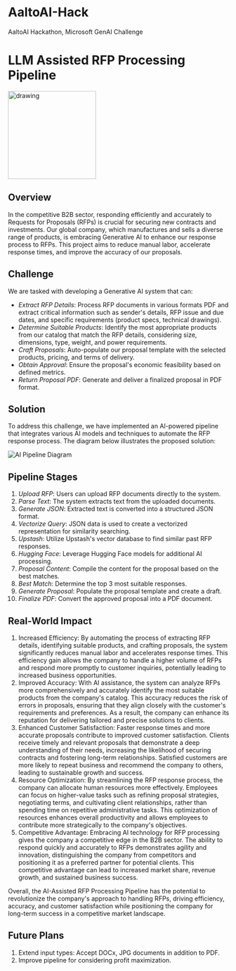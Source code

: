 # AaltoAI-Hack
AaltoAI Hackathon, Microsoft GenAI Challenge


# LLM Assisted RFP Processing Pipeline
<img src="./templates/logo.png" alt="drawing" style="width:200px;"/>

## Overview
In the competitive B2B sector, responding efficiently and accurately to Requests for Proposals (RFPs) is crucial for securing new contracts and investments. Our global company, which manufactures and sells a diverse range of products, is embracing Generative AI to enhance our response process to RFPs. This project aims to reduce manual labor, accelerate response times, and improve the accuracy of our proposals.

## Challenge
We are tasked with developing a Generative AI system that can:
- *Extract RFP Details*: Process RFP documents in various formats PDF and extract critical information such as sender's details, RFP issue and due dates, and specific requirements (product specs, technical drawings).
- *Determine Suitable Products*: Identify the most appropriate products from our catalog that match the RFP details, considering size, dimensions, type, weight, and power requirements.
- *Craft Proposals*: Auto-populate our proposal template with the selected products, pricing, and terms of delivery.
- *Obtain Approval*: Ensure the proposal's economic feasibility based on defined metrics.
- *Return Proposal PDF*: Generate and deliver a finalized proposal in PDF format.

## Solution
To address this challenge, we have implemented an AI-powered pipeline that integrates various AI models and techniques to automate the RFP response process. The diagram below illustrates the proposed solution:

![AI Pipeline Diagram](./templates/system1.jpg)

## Pipeline Stages
1. *Upload RFP*: Users can upload RFP documents directly to the system.
2. *Parse Text*: The system extracts text from the uploaded documents.
3. *Generate JSON*: Extracted text is converted into a structured JSON format.
4. *Vectorize Query*: JSON data is used to create a vectorized representation for similarity searching.
5. *Upstash*: Utilize Upstash's vector database to find similar past RFP responses.
6. *Hugging Face*: Leverage Hugging Face models for additional AI processing.
7. *Proposal Content*: Compile the content for the proposal based on the best matches.
8. *Best Match*: Determine the top 3 most suitable responses.
9. *Generate Proposal*: Populate the proposal template and create a draft.
10. *Finalize PDF*: Convert the approved proposal into a PDF document.

## Real-World Impact


1. Increased Efficiency: By automating the process of extracting RFP details, identifying suitable products, and crafting proposals, the system significantly reduces manual labor and accelerates response times. This efficiency gain allows the company to handle a higher volume of RFPs and respond more promptly to customer inquiries, potentially leading to increased business opportunities.
2. Improved Accuracy: With AI assistance, the system can analyze RFPs more comprehensively and accurately identify the most suitable products from the company's catalog. This accuracy reduces the risk of errors in proposals, ensuring that they align closely with the customer's requirements and preferences. As a result, the company can enhance its reputation for delivering tailored and precise solutions to clients.
3. Enhanced Customer Satisfaction: Faster response times and more accurate proposals contribute to improved customer satisfaction. Clients receive timely and relevant proposals that demonstrate a deep understanding of their needs, increasing the likelihood of securing contracts and fostering long-term relationships. Satisfied customers are more likely to repeat business and recommend the company to others, leading to sustainable growth and success.
4. Resource Optimization: By streamlining the RFP response process, the company can allocate human resources more effectively. Employees can focus on higher-value tasks such as refining proposal strategies, negotiating terms, and cultivating client relationships, rather than spending time on repetitive administrative tasks. This optimization of resources enhances overall productivity and allows employees to contribute more strategically to the company's objectives.
5. Competitive Advantage: Embracing AI technology for RFP processing gives the company a competitive edge in the B2B sector. The ability to respond quickly and accurately to RFPs demonstrates agility and innovation, distinguishing the company from competitors and positioning it as a preferred partner for potential clients. This competitive advantage can lead to increased market share, revenue growth, and sustained business success.

Overall, the AI-Assisted RFP Processing Pipeline has the potential to revolutionize the company's approach to handling RFPs, driving efficiency, accuracy, and customer satisfaction while positioning the company for long-term success in a competitive market landscape.

## Future Plans
1. Extend input types: Accept DOCx, JPG documents in addition to PDF.
2. Improve pipeline for considering profit maximization.
